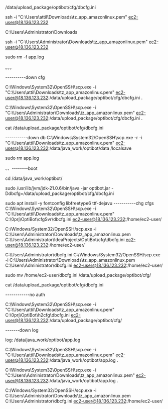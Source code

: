 
/data/upload_package/optibot/cfg/dbcfg.ini


ssh -i "C:\Users\attil\Downloads\tz_app_amazonlinux.pem" ec2-user@18.136.123.232

C:\Users\Administrator\Downloads

ssh -i "C:\Users\Administrator\Downloads\tz_app_amazonlinux.pem" ec2-user@18.136.123.232

sudo rm -f app.log


。。。

----------down cfg

C:\Windows\System32\OpenSSH\scp.exe -i "C:\Users\attil\Downloads\tz_app_amazonlinux.pem" ec2-user@18.136.123.232:/data/upload_package/optibot/cfg/dbcfg.ini .

C:\Windows\System32\OpenSSH\scp.exe -i "C:\Users\Administrator\Downloads\tz_app_amazonlinux.pem" ec2-user@18.136.123.232:/data/upload_package/optibot/cfg/dbcfg.ini .

cat /data/upload_package/optibot/cfg/dbcfg.ini

-----------down db
C:\Windows\System32\OpenSSH\scp.exe -r -i "C:\Users\attil\Downloads\tz_app_amazonlinux.pem" ec2-user@18.136.123.232:/data/java_work/optibot/data /localsave

sudo rm app.log

、、--------boot

cd /data/java_work/optibot/

sudo /usr/lib/jvm/jdk-21.0.6/bin/java -jar optibot.jar -Ddbcfg=/data/upload_package/optibot/cfg/dbcfg.ini

sudo apt install -y fontconfig libfreetype6 ttf-dejavu
-----------chg cfgs
C:\Windows\System32\OpenSSH\scp.exe -i "C:\Users\attil\Downloads\tz_app_amazonlinux.pem" C:\0prj\OptiBot\cfgSvr\dbcfg.ini ec2-user@18.136.123.232:/home/ec2-user/

C:/Windows/System32/OpenSSH/scp.exe -i  C:\Users\Administrator\Downloads\tz_app_amazonlinux.pem   C:\Users\Administrator\IdeaProjects\OptiBot\cfg\dbcfg.ini ec2-user@18.136.123.232:/home/ec2-user/

C:\Users\Administrator\dbcfg.ini
C:/Windows/System32/OpenSSH/scp.exe -i  C:\Users\Administrator\Downloads\tz_app_amazonlinux.pem  C:\Users\Administrator\dbcfg.ini ec2-user@18.136.123.232:/home/ec2-user/

sudo mv /home/ec2-user/dbcfg.ini /data/upload_package/optibot/cfg/

cat /data/upload_package/optibot/cfg/dbcfg.ini

------------no auth

C:\Windows\System32\OpenSSH\scp.exe -i "C:\Users\attil\Downloads\tz_app_amazonlinux.pem" C:\0prj\OptiBot\h2cfg\dbcfg.ini ec2-user@18.136.123.232:/data/upload_package/optibot/cfg/


-------down log

log:   /data/java_work/optibot/app.log

C:\Windows\System32\OpenSSH\scp.exe -i "C:\Users\attil\Downloads\tz_app_amazonlinux.pem" ec2-user@18.136.123.232:/data/java_work/optibot/app.log .


C:\Windows\System32\OpenSSH\scp.exe -i "C:\Users\Administrator\Downloads\tz_app_amazonlinux.pem" ec2-user@18.136.123.232:/data/java_work/optibot/app.log .



C:/Windows/System32/OpenSSH/scp.exe -i  C:\Users\Administrator\Downloads\tz_app_amazonlinux.pem  C:\Users\Administrator\dbcfg.ini ec2-user@18.136.123.232:/home/ec2-user/